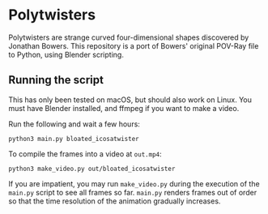 # Polytwisters

Polytwisters are strange curved four-dimensional shapes discovered by Jonathan Bowers. This repository is a port of Bowers' original POV-Ray file to Python, using Blender scripting.

## Running the script

This has only been tested on macOS, but should also work on Linux. You must have Blender installed, and ffmpeg if you want to make a video.

Run the following and wait a few hours:

    python3 main.py bloated_icosatwister

To compile the frames into a video at `out.mp4`:

    python3 make_video.py out/bloated_icosatwister

If you are impatient, you may run `make_video.py` during the execution of the `main.py` script to see all frames so far. `main.py` renders frames out of order so that the time resolution of the animation gradually increases.
